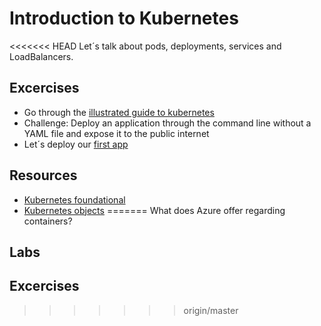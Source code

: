 # Introduction to Kubernetes

<<<<<<< HEAD
Let´s talk about pods, deployments, services and LoadBalancers.

## Excercises

- Go through the [illustrated guide to kubernetes](https://deis.com/blog/2016/kubernetes-illustrated-guide/)
- Challenge: Deploy an application through the command line without a YAML file and expose it to the public internet
- Let´s deploy our [first app](lesson1.md)


## Resources

- [Kubernetes foundational](https://kubernetes.io/docs/user-journeys/users/application-developer/foundational)
- [Kubernetes objects](https://kubernetes.io/docs/concepts/overview/working-with-objects/kubernetes-objects/)
=======
What does Azure offer regarding containers?

## Labs

## Excercises


>>>>>>> origin/master
